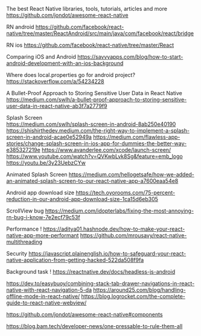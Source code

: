 The best React Native libraries, tools, tutorials, articles and more<br/>
https://github.com/jondot/awesome-react-native

RN android
https://github.com/facebook/react-native/tree/master/ReactAndroid/src/main/java/com/facebook/react/bridge

RN ios
https://github.com/facebook/react-native/tree/master/React

Comparing iOS and Android
https://savvyapps.com/blog/how-to-start-android-development-with-an-ios-background

Where does local.properties go for android project?<br/>
https://stackoverflow.com/a/54234228

A Bullet-Proof Approach to Storing Sensitive User Data in React Native<br/>
https://medium.com/swlh/a-bullet-proof-approach-to-storing-sensitive-user-data-in-react-native-ab3f7a2779f9

Splash Screen<br/>
https://medium.com/swlh/splash-screen-in-android-8ab250e40190
https://shishirthedev.medium.com/the-right-way-to-implement-a-splash-screen-in-android-acae0e52949a
https://medium.com/flawless-app-stories/change-splash-screen-in-ios-app-for-dummies-the-better-way-e385327219e
https://www.avanderlee.com/xcode/launch-screen/
https://www.youtube.com/watch?v=QVKwbLvk8Sg&feature=emb_logo
https://youtu.be/3y23UebzCYw

Animated Splash Screen
https://medium.com/hellogetsafe/how-we-added-an-animated-splash-screen-to-our-react-native-app-a7600eaa54e8

Android app download size
https://tech.oyorooms.com/75-percent-reduction-in-our-android-app-download-size-1ca15d6eb305

ScrollView bug
https://medium.com/idopterlabs/fixing-the-most-annoying-rn-bug-i-know-7e2ecf79c53f

Performance !
https://aditya01.hashnode.dev/how-to-make-your-react-native-app-more-performant
https://github.com/mrousavy/react-native-multithreading

Security
https://javascript.plainenglish.io/how-to-safeguard-your-react-native-application-from-getting-hacked-522da508f9fa

Background task !
https://reactnative.dev/docs/headless-js-android

https://dev.to/easybuoy/combining-stack-tab-drawer-navigations-in-react-native-with-react-navigation-5-da
https://around25.com/blog/handling-offline-mode-in-react-native/
https://blog.logrocket.com/the-complete-guide-to-react-native-webview/

https://github.com/jondot/awesome-react-native#components

https://blog.bam.tech/developer-news/one-pressable-to-rule-them-all
